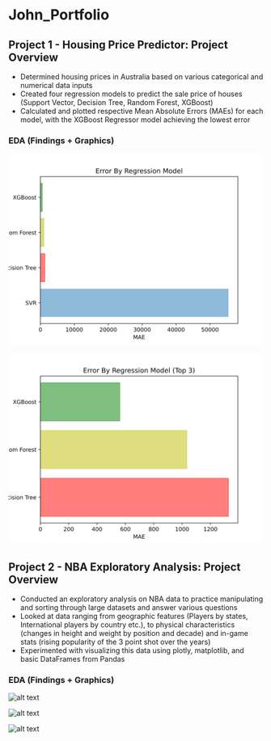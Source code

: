 # John_Portfolio
 
## Project 1 - Housing Price Predictor: Project Overview 

- Determined housing prices in Australia based on various categorical and numerical data inputs
- Created four regression models to predict the sale price of houses (Support Vector, Decision Tree, Random Forest, XGBoost)
- Calculated and plotted respective Mean Absolute Errors (MAEs) for each model, with the XGBoost Regressor model achieving the lowest error

 
### EDA (Findings + Graphics) 
![alt text](https://github.com/jcamer68/John_Portfolio/blob/master/Houses/Regressor1_MAE.png "MAE by Model")
 
 
![alt text](https://github.com/jcamer68/John_Portfolio/blob/master/Houses/Regressor2_MAE.png "MAE by Model")

 
## Project 2 - NBA Exploratory Analysis: Project Overview

- Conducted an exploratory analysis on NBA data to practice manipulating and sorting through large datasets and answer various questions
- Looked at data ranging from geographic features (Players by states, International players by country etc.), to physical characteristics (changes in height and weight by position and decade) and in-game stats (rising popularity of the 3 point shot over the years)
- Experimented with visualizing this data using plotly, matplotlib, and basic DataFrames from Pandas


### EDA (Findings + Graphics) 
![alt text](https://github.com/jcamer68/NBA_Exploratory/blob/master/Graphics/Players%20by%20Country%20(Outside%20US).png "Players by Country (Outside US)")


![alt text](https://github.com/jcamer68/NBA_Exploratory/blob/master/Graphics/Players%20by%20State%20(Within%20US).png "Players by State (Within US)")


![alt text](https://github.com/jcamer68/NBA_Exploratory/blob/master/Graphics/Players%20by%20US%20(Within%20US).png "Players by college (Within US)")

